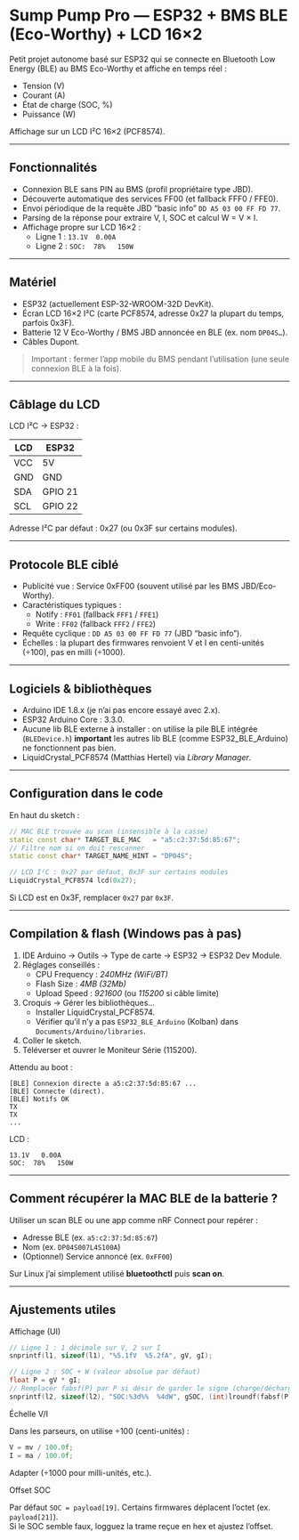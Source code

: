 # Sump Pump Pro — ESP32 + BMS BLE (Eco-Worthy) + LCD 16×2

Petit projet autonome basé sur ESP32 qui se connecte en Bluetooth Low Energy (BLE) au BMS Eco-Worthy et affiche en temps réel :

- Tension (V)  
- Courant (A)  
- État de charge (SOC, %)  
- Puissance (W)

Affichage sur un LCD I²C 16×2 (PCF8574).

---

## Fonctionnalités

- Connexion BLE sans PIN au BMS (profil propriétaire type JBD).  
- Découverte automatique des services FF00 (et fallback FFF0 / FFE0).  
- Envoi périodique de la requête JBD “basic info” `DD A5 03 00 FF FD 77`.  
- Parsing de la réponse pour extraire V, I, SOC et calcul W = V × I.  
- Affichage propre sur LCD 16×2 :  
  - Ligne 1 : `13.1V  0.00A`  
  - Ligne 2 : `SOC:  78%   150W`

---

## Matériel

- ESP32 (actuellement ESP-32-WROOM-32D DevKit).  
- Écran LCD 16×2 I²C (carte PCF8574, adresse 0x27 la plupart du temps, parfois 0x3F).  
- Batterie 12 V Eco-Worthy / BMS JBD annoncée en BLE (ex. nom `DP04S…`).  
- Câbles Dupont.

> Important : fermer l’app mobile du BMS pendant l’utilisation (une seule connexion BLE à la fois).

---

## Câblage du LCD

LCD I²C → ESP32 :

| LCD | ESP32 |
|-----|-------|
| VCC | 5V    |
| GND | GND   |
| SDA | GPIO 21 |
| SCL | GPIO 22 |

Adresse I²C par défaut : 0x27 (ou 0x3F sur certains modules).

---

## Protocole BLE ciblé

- Publicité vue : Service 0xFF00 (souvent utilisé par les BMS JBD/Eco-Worthy).  
- Caractéristiques typiques :
  - Notify : `FF01` (fallback `FFF1` / `FFE1`)  
  - Write : `FF02` (fallback `FFF2` / `FFE2`)
- Requête cyclique : `DD A5 03 00 FF FD 77` (JBD “basic info”).  
- Échelles : la plupart des firmwares renvoient V et I en centi-unités (÷100), pas en milli (÷1000).

---

## Logiciels & bibliothèques

- Arduino IDE 1.8.x (je n’ai pas encore essayé avec 2.x).  
- ESP32 Arduino Core : 3.3.0.
- Aucune lib BLE externe à installer : on utilise la pile BLE intégrée (`BLEDevice.h`) **important** les autres lib BLE (comme ESP32_BLE_Arduino) ne fonctionnent pas bien.  
- LiquidCrystal_PCF8574 (Matthias Hertel) via *Library Manager*.

---

## Configuration dans le code

En haut du sketch :

```cpp
// MAC BLE trouvée au scan (insensible à la casse)
static const char* TARGET_BLE_MAC   = "a5:c2:37:5d:85:67";
// Filtre nom si on doit rescanner
static const char* TARGET_NAME_HINT = "DP04S";

// LCD I²C : 0x27 par défaut, 0x3F sur certains modules
LiquidCrystal_PCF8574 lcd(0x27);
```

Si LCD est en 0x3F, remplacer `0x27` par `0x3F`.

---

## Compilation & flash (Windows pas à pas)

1. IDE Arduino → Outils → Type de carte → ESP32 → ESP32 Dev Module.  
2. Réglages conseillés :  
   - CPU Frequency : *240MHz (WiFi/BT)*  
   - Flash Size : *4MB (32Mb)*  
   - Upload Speed : *921600* (ou *115200* si câble limite)
3. Croquis → Gérer les bibliothèques…  
   - Installer LiquidCrystal_PCF8574.  
   - Vérifier qu’il n’y a pas `ESP32_BLE_Arduino` (Kolban) dans `Documents/Arduino/libraries`.
4. Coller le sketch.  
5. Téléverser et ouvrer le Moniteur Série (115200).

Attendu au boot :

```
[BLE] Connexion directe a a5:c2:37:5d:85:67 ...
[BLE] Connecte (direct).
[BLE] Notifs OK
TX
TX
...
```

LCD :

```
13.1V   0.00A
SOC:  78%   150W
```

---

## Comment récupérer la MAC BLE de la batterie ?

Utiliser un scan BLE ou une app comme nRF Connect pour repérer :
- Adresse BLE (ex. `a5:c2:37:5d:85:67`)
- Nom (ex. `DP04S007L4S100A`)
- (Optionnel) Service annoncé (ex. `0xFF00`)

Sur Linux j’ai simplement utilisé **bluetoothctl** puis **scan on**.

---

## Ajustements utiles

Affichage (UI)

```cpp
// Ligne 1 : 1 décimale sur V, 2 sur I
snprintf(l1, sizeof(l1), "%5.1fV  %5.2fA", gV, gI);

// Ligne 2 : SOC + W (valeur absolue par défaut)
float P = gV * gI;
// Remplacer fabsf(P) par P si désir de garder le signe (charge/décharge)
snprintf(l2, sizeof(l2), "SOC:%3d%%  %4dW", gSOC, (int)lroundf(fabsf(P)));
```

Échelle V/I

Dans les parseurs, on utilise ÷100 (centi-unités) :
```cpp
V = mv / 100.0f;
I = ma / 100.0f;
```
Adapter (÷1000 pour milli-unités, etc.).

Offset SOC

Par défaut `SOC = payload[19]`. Certains firmwares déplacent l’octet (ex. `payload[21]`).  
Si le SOC semble faux, logguez la trame reçue en hex et ajustez l’offset.
